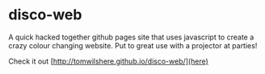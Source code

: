 disco-web
=========

A quick hacked together github pages site that uses javascript to create a crazy colour changing website. Put to great use with a projector at parties!

Check it out [http://tomwilshere.github.io/disco-web/](here)
